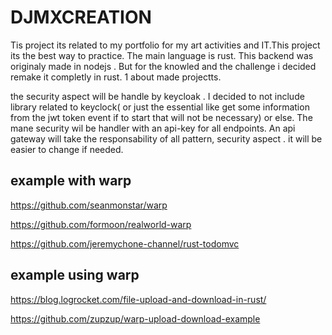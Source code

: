 # DJMXCREATION

Tis project its related to my portfolio for my art activities and IT.This project its the best way to practice. The main language is rust.
This backend was originaly made in nodejs . But for the knowled and the challenge i decided remake it completly in rust.
1 about made
projectts.

the security aspect will be handle by keycloak . I decided to not include library related to keyclock( or just the essential like get some information from the jwt token event if to start that will not be necessary) or else. The mane security wil be handler with an api-key for all endpoints. 
An api gateway will take the responsability of all pattern, security aspect . it will be easier to change if needed.

## example with warp

https://github.com/seanmonstar/warp

https://github.com/formoon/realworld-warp

https://github.com/jeremychone-channel/rust-todomvc


## example using warp

https://blog.logrocket.com/file-upload-and-download-in-rust/

https://github.com/zupzup/warp-upload-download-example